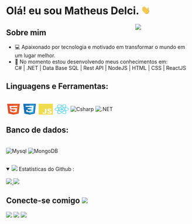 <h1> Olá! eu sou Matheus Delci. <img src="https://github.com/LeonardoYz/LeonardoYz/blob/main/assets/Hi.gif" width="25"></h1>
 
<img align="right" width="30%" src="https://c.tenor.com/NCRHhqkXrJYAAAAj/programmers-go-internet.gif">

<h2> Sobre mim </h2>

- 💻 Apaixonado por tecnologia e motivado em transformar o mundo em um lugar melhor.
- 🔭 No momento estou desenvolvendo meus conhecimentos em: <br> C# | .NET | Data Base SQL | Rest API | NodeJS | HTML | CSS | ReactJS  </br>

##

<h2 align="left">Linguagens e Ferramentas:</h2>

<div style="display: inline_block"><br>
  <img align="center" alt="HTML" height="30" width="40" src="https://raw.githubusercontent.com/devicons/devicon/master/icons/html5/html5-original.svg">
  <img align="center" alt="CSS" height="30" width="40" src="https://raw.githubusercontent.com/devicons/devicon/master/icons/css3/css3-original.svg">
  <img align="center" alt="Js" height="30" width="40" src="https://raw.githubusercontent.com/devicons/devicon/master/icons/javascript/javascript-plain.svg">
  <img align="center" alt="React" height="30" width="40" src="https://raw.githubusercontent.com/devicons/devicon/master/icons/react/react-original.svg">
  <img align="center" alt="Csharp" height="30" width="40" src="https://e7.pngegg.com/pngimages/328/221/png-clipart-c-programming-language-logo-microsoft-visual-studio-net-framework-javascript-icon-purple-logo.png">
  <img align="center" alt=".NET" height="30" width="40" src="https://icon-library.com/images/vb-net-icon/vb-net-icon-1.jpg">
</div>

##


<h2 align="left">Banco de dados:</h2>

<div style="display: inline_block"><br>
  <img align="center" alt="Mysql" height="30" width="100" src="https://img.shields.io/badge/MySQL-00000F?style=for-the-badge&logo=mysql&logoColor=white">
  <img align="center" alt="MongoDB" height="30" width="50" src="https://img.icons8.com/color/480/mongodb.png">
</div>

##
<details open="">
<summary>
   <img src="https://media.giphy.com/media/cj87CxfRtrUifF3Ryk/giphy.gif" height="25">
   Estatísticas do Github : 
</summary> 
<br>
<div>
  <a href="https://github.com/Zeld2">
  <img height="180em" src="https://github-readme-stats.vercel.app/api?username=zeld2&show_icons=true&include_all_commits=true&count_private=true"/>
  <img height="180em" src="https://github-readme-stats.vercel.app/api/top-langs/?username=zeld2&layout=compact&langs_count=7"/></a>
</div>   
</details>
 
##    
     
<h2>
  Conecte-se comigo
  <a target="_blank">
    <img src="https://media.tenor.com/images/22f42c11b612b041b4038573dca18a2d/tenor.gif" height="25px" style="max-width:100%;">
  </a>
</h2>

<div>
 <a href = "mailto:theudelci@gmail.com"><img src="https://img.shields.io/badge/-Gmail-%23333?style=for-the-badge&logo=gmail&logoColor=white" target="_blank"></a>
 <a href="https://www.linkedin.com/in/matheusdelci/" target="_blank"><img src="https://img.shields.io/badge/-LinkedIn-%230077B5?style=for-the-badge&logo=linkedin&logoColor=white" target="_blank"></a> 
 <a href="https://api.whatsapp.com/send?phone=5514991618360" target="_blank"><img src="https://img.shields.io/badge/WhatsApp-25D366?style=for-the-badge&logo=whatsapp&logoColor=white" target="_blank"></a>  
</div>   

